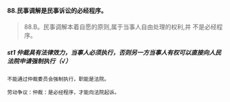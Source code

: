 #### 88.民事调解是民事诉讼的必经程序。
>   88.B。民事调解本着自愿的原则,属于当事人自由处理的权利,并
    不是必经程序。
    
##### st1 仲裁具有法律效力，当事人必须执行，否则另一方当事人有权可以直接向人民法院申请强制执行（√）
    不能通过仲裁委员会强制执行，职能是法院。
    
    劳动争议：仲裁：是必经程序，才能向法院起诉。












